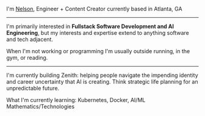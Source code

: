 I'm [Nelson](https://nelsonrodriguez.me/), Engineer + Content Creator currently based in Atlanta, GA

--- 

I'm primarily interested in **Fullstack Software Development and AI Engineering**, but my interests and expertise extend to anything software and tech adjacent. 

When I'm not working or programming I'm usually outside running, in the gym, or reading. 

---

I'm currently building Zenith: helping people navigate the impending identity and career uncertainty that AI is creating. Think strategic life planning for an unpredictable future.

What I'm currently learning: Kubernetes, Docker, AI/ML Mathematics/Technologies

